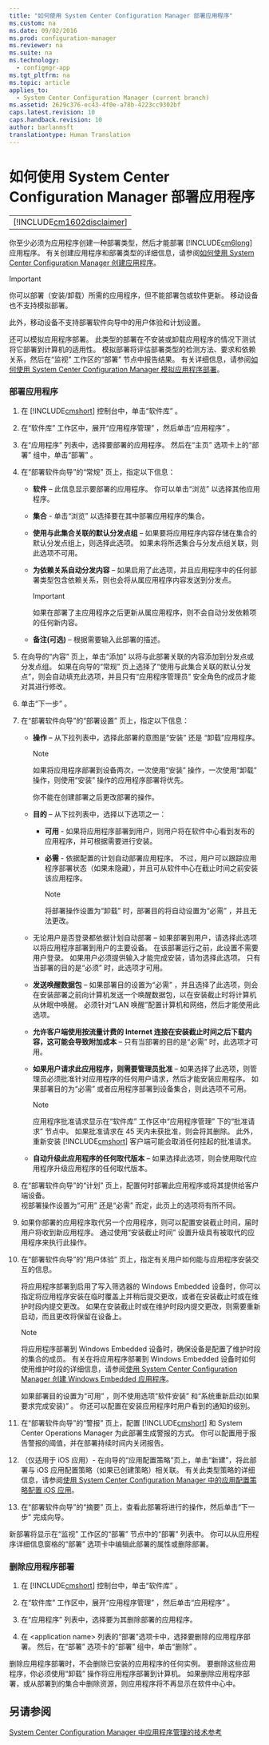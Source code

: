 ```yaml
---
title: "如何使用 System Center Configuration Manager 部署应用程序"
ms.custom: na
ms.date: 09/02/2016
ms.prod: configuration-manager
ms.reviewer: na
ms.suite: na
ms.technology: 
  - configmgr-app
ms.tgt_pltfrm: na
ms.topic: article
applies_to: 
  - System Center Configuration Manager (current branch)
ms.assetid: 2629c376-ec43-4f0e-a78b-4223cc9302bf
caps.latest.revision: 10
caps.handback.revision: 10
author: barlanmsft
translationtype: Human Translation
---
```

# 如何使用 System Center Configuration Manager 部署应用程序
||  
|-|  
|[!INCLUDE[cm1602disclaimer](../LocTest/includes/cm1602disclaimer_md.md)]|  
  
 你至少必须为应用程序创建一种部署类型，然后才能部署 [!INCLUDE[cm6long](../LocTest/includes/cm6long_md.md)] 应用程序。 有关创建应用程序和部署类型的详细信息，请参阅[如何使用 System Center Configuration Manager 创建应用程序](../LocTest/How-to-create-applications-with-System-Center-Configuration-Manager.md)。  
  
> [!IMPORTANT]  
>  你可以部署（安装/卸载）所需的应用程序，但不能部署包或软件更新。 移动设备也不支持模拟部署。  
>   
>  此外，移动设备不支持部署软件向导中的用户体验和计划设置。  
  
 还可以模拟应用程序部署。 此类型的部署在不安装或卸载应用程序的情况下测试将它部署到计算机的适用性。 模拟部署将评估部署类型的检测方法、要求和依赖关系，然后在“监视”  工作区的“部署”  节点中报告结果。 有关详细信息，请参阅[如何使用 System Center Configuration Manager 模拟应用程序部署](../LocTest/How-to-simulate-application-deployments-with-System-Center-Configuration-Manager.md)。  
  
### 部署应用程序  
  
1.  在 [!INCLUDE[cmshort](../LocTest/includes/cmshort_md.md)] 控制台中，单击“软件库” 。  
  
2.  在“软件库”  工作区中，展开“应用程序管理” ，然后单击“应用程序” 。  
  
3.  在“应用程序”  列表中，选择要部署的应用程序。 然后在“主页”  选项卡上的“部署”  组中，单击“部署” 。  
  
4.  在“部署软件向导”的“常规”  页上，指定以下信息：  
  
    -   **软件** – 此信息显示要部署的应用程序。 你可以单击“浏览”  以选择其他应用程序。  
  
    -   **集合** - 单击“浏览”  以选择要在其中部署应用程序的集合。  
  
    -   **使用与此集合关联的默认分发点组** – 如果要将应用程序内容存储在集合的默认分发点组上，则选择此选项。 如果未将所选集合与分发点组关联，则此选项不可用。  
  
    -   **为依赖关系自动分发内容** – 如果启用了此选项，并且应用程序中的任何部署类型包含依赖关系，则也会将从属应用程序内容发送到分发点。  
  
        > [!IMPORTANT]  
        >  如果在部署了主应用程序之后更新从属应用程序，则不会自动分发依赖项的任何新内容。  
  
    -   **备注(可选)** – 根据需要输入此部署的描述。  
  
5.  在向导的“内容”  页上，单击“添加”  以将与此部署关联的内容添加到分发点或分发点组。 如果在向导的“常规”  页上选择了“使用与此集合关联的默认分发点”，则会自动填充此选项，并且只有“应用程序管理员”  安全角色的成员才能对其进行修改。  
  
6.  单击“下一步” 。  
  
7.  在“部署软件向导”的“部署设置”  页上，指定以下信息：  
  
    -   **操作** – 从下拉列表中，选择此部署的意图是“安装”  还是  “卸载”应用程序。  
  
        > [!NOTE]  
        >  如果将应用程序部署到设备两次，一次使用“安装”  操作，一次使用“卸载” 操作，则使用“安装”  操作的应用程序部署将优先。  
        >   
        >  你不能在创建部署之后更改部署的操作。  
  
    -   **目的** – 从下拉列表中，选择以下选项之一：  
  
        -   **可用** - 如果将应用程序部署到用户，则用户将在软件中心看到发布的应用程序，并可根据需要进行安装。  
  
        -   **必需** - 依据配置的计划自动部署应用程序。 不过，用户可以跟踪应用程序部署状态（如果未隐藏），并且可从软件中心在截止时间之前安装该应用程序。  
  
            > [!NOTE]  
            >  将部署操作设置为“卸载” 时，部署目的将自动设置为“必需”  ，并且无法更改。  
  
    -   无论用户是否登录都依据计划自动部署 – 如果部署到用户，请选择此选项以将应用程序部署到用户的主要设备。 在该部署运行之前，此设置不需要用户登录。 如果用户必须提供输入才能完成安装，请勿选择此选项。 只有当部署的目的是“必须” 时，此选项才可用。  
  
    -   **发送唤醒数据包** – 如果部署目的设置为“必需”  ，并且选择了此选项，则会在安装部署之前向计算机发送一个唤醒数据包，以在安装截止时将计算机从休眠中唤醒。 必须针对“LAN 唤醒”配置计算机和网络，然后才能使用此选项。  
  
    -   **允许客户端使用按流量计费的 Internet 连接在安装截止时间之后下载内容，这可能会导致附加成本** – 只有当部署的目的是“必需” 时，此选项才可用。  
  
    -   **如果用户请求此应用程序，则需要管理员批准** – 如果选择了此选项，则管理员必须批准针对应用程序的任何用户请求，然后才能安装应用程序。 如果部署目的为“必需”  或者应用程序部署到设备集合，则此选项不可用。  
  
        > [!NOTE]  
        >  应用程序批准请求显示在“软件库”  工作区中“应用程序管理”  下的“批准请求”  节点中。 如果批准请求在 45 天内未获批准，则会将其删除。 此外，重新安装 [!INCLUDE[cmshort](../LocTest/includes/cmshort_md.md)] 客户端可能会取消任何挂起的批准请求。  
  
    -   **自动升级此应用程序的任何取代版本** – 如果选择此选项，则会使用取代应用程序升级应用程序的任何取代版本。  
  
8.  在“部署软件向导”的“计划”  页上，配置何时部署此应用程序或将其提供给客户端设备。  
    视部署操作设置为“可用”  还是“必需” 而定，此页上的选项将有所不同。  
  
9. 如果你部署的应用程序取代另一个应用程序，则可以配置安装截止时间，届时用户将收到新应用程序。 通过使用“安装截止时间”  设置升级具有被取代的应用程序来执行此操作。  
  
10. 在“部署软件向导”的“用户体验”  页上，指定有关用户如何能与应用程序安装交互的信息。  
  
     将应用程序部署到启用了写入筛选器的 Windows Embedded 设备时，你可以指定将应用程序安装在临时覆盖上并稍后提交更改，或者在安装截止时或在维护时段内提交更改。 如果在安装截止时或在维护时段内提交更改，则需要重新启动，而且更改将保留在设备上。  
  
    > [!NOTE]  
    >  将应用程序部署到 Windows Embedded 设备时，确保设备是配置了维护时段的集合的成员。 有关在将应用程序部署到 Windows Embedded 设备时如何使用维护时段的详细信息，请参阅[使用 System Center Configuration Manager 创建 Windows Embedded 应用程序](../LocTest/Creating-Windows-Embedded-applications-with-System-Center-Configuration-Manager.md)。  
    >   
    >  如果部署目的设置为“可用”  ，则不使用选项“软件安装”  和“系统重新启动(如果要求完成安装)” 。 你还可以配置在安装应用程序时用户看到的通知的级别。  
  
11. 在“部署软件向导”的“警报”  页上，配置 [!INCLUDE[cmshort](../LocTest/includes/cmshort_md.md)] 和 System Center Operations Manager 为此部署生成警报的方式。 你可以配置用于报告警报的阈值，并在部署持续时间内关闭报告。  
  
12. （仅适用于 iOS 应用）- 在向导的“应用配置策略”页上，单击“新建”，将此部署与 iOS 应用配置策略（如果已创建策略）相关联。 有关此类型策略的详细信息，请参阅[使用 System Center Configuration Manager 中的应用配置策略配置 iOS 应用](../LocTest/Configure-iOS-apps-with-app-configuration-policies-in-System-Center-Configuration-Manager.md)。  
  
13. 在“部署软件向导”的“摘要”  页上，查看此部署将进行的操作，然后单击“下一步”  完成向导。  
  
 新部署将显示在“监视”  工作区的“部署”  节点中的“部署”  列表中。 你可以从应用程序详细信息窗格的“部署”  选项卡中编辑此部署的属性或删除部署。  
  
### 删除应用程序部署  
  
1.  在 [!INCLUDE[cmshort](../LocTest/includes/cmshort_md.md)] 控制台中，单击“软件库” 。  
  
2.  在“软件库”  工作区中，展开“应用程序管理” ，然后单击“应用程序” 。  
  
3.  在“应用程序”  列表中，选择要为其删除部署的应用程序。  
  
4.  在 <application name\> 列表的“部署”选项卡中，选择要删除的应用程序部署。 然后，在“部署”  选项卡的“部署”  组中，单击“删除” 。  
  
 删除应用程序部署时，不会删除已安装的应用程序的任何实例。 要删除这些应用程序，你必须使用“卸载” 操作将应用程序部署到计算机。 如果删除应用程序部署，或从部署到的集合中删除资源，则应用程序将不再显示在软件中心中。  
  
## 另请参阅  
 [System Center Configuration Manager 中应用程序管理的技术参考](../LocTest/Application-management-technical-reference-for-System-Center-Configuration-Manager.md)